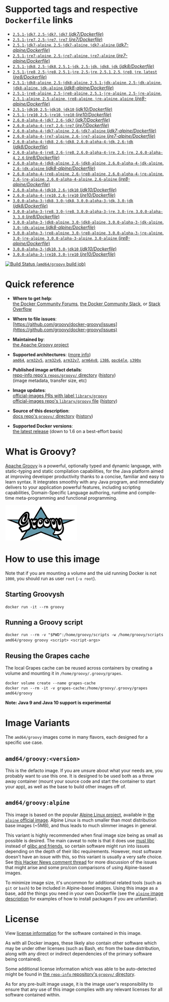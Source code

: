 <!--

********************************************************************************

WARNING:

    DO NOT EDIT "groovy/README.md"

    IT IS AUTO-GENERATED

    (from the other files in "groovy/" combined with a set of templates)

********************************************************************************

-->

# Supported tags and respective `Dockerfile` links

-	[`2.5.1-jdk7`, `2.5-jdk7`, `jdk7` (*jdk7/Dockerfile*)](https://github.com/groovy/docker-groovy/blob/0bed872933923e7d031fcc4219d8895950b6bacc/jdk7/Dockerfile)
-	[`2.5.1-jre7`, `2.5-jre7`, `jre7` (*jre7/Dockerfile*)](https://github.com/groovy/docker-groovy/blob/0bed872933923e7d031fcc4219d8895950b6bacc/jre7/Dockerfile)
-	[`2.5.1-jdk7-alpine`, `2.5-jdk7-alpine`, `jdk7-alpine` (*jdk7-alpine/Dockerfile*)](https://github.com/groovy/docker-groovy/blob/0bed872933923e7d031fcc4219d8895950b6bacc/jdk7-alpine/Dockerfile)
-	[`2.5.1-jre7-alpine`, `2.5-jre7-alpine`, `jre7-alpine` (*jre7-alpine/Dockerfile*)](https://github.com/groovy/docker-groovy/blob/0bed872933923e7d031fcc4219d8895950b6bacc/jre7-alpine/Dockerfile)
-	[`2.5.1-jdk8`, `2.5-jdk8`, `2.5.1-jdk`, `2.5-jdk`, `jdk8`, `jdk` (*jdk8/Dockerfile*)](https://github.com/groovy/docker-groovy/blob/0bed872933923e7d031fcc4219d8895950b6bacc/jdk8/Dockerfile)
-	[`2.5.1-jre8`, `2.5-jre8`, `2.5.1-jre`, `2.5-jre`, `2.5.1`, `2.5`, `jre8`, `jre`, `latest` (*jre8/Dockerfile*)](https://github.com/groovy/docker-groovy/blob/0bed872933923e7d031fcc4219d8895950b6bacc/jre8/Dockerfile)
-	[`2.5.1-jdk8-alpine`, `2.5-jdk8-alpine`, `2.5.1-jdk-alpine`, `2.5-jdk-alpine`, `jdk8-alpine`, `jdk-alpine` (*jdk8-alpine/Dockerfile*)](https://github.com/groovy/docker-groovy/blob/0bed872933923e7d031fcc4219d8895950b6bacc/jdk8-alpine/Dockerfile)
-	[`2.5.1-jre8-alpine`, `2.5-jre8-alpine`, `2.5.1-jre-alpine`, `2.5-jre-alpine`, `2.5.1-alpine`, `2.5-alpine`, `jre8-alpine`, `jre-alpine`, `alpine` (*jre8-alpine/Dockerfile*)](https://github.com/groovy/docker-groovy/blob/0bed872933923e7d031fcc4219d8895950b6bacc/jre8-alpine/Dockerfile)
-	[`2.5.1-jdk10`, `2.5-jdk10`, `jdk10` (*jdk10/Dockerfile*)](https://github.com/groovy/docker-groovy/blob/0bed872933923e7d031fcc4219d8895950b6bacc/jdk10/Dockerfile)
-	[`2.5.1-jre10`, `2.5-jre10`, `jre10` (*jre10/Dockerfile*)](https://github.com/groovy/docker-groovy/blob/0bed872933923e7d031fcc4219d8895950b6bacc/jre10/Dockerfile)
-	[`2.6.0-alpha-4-jdk7`, `2.6-jdk7` (*jdk7/Dockerfile*)](https://github.com/groovy/docker-groovy/blob/0e50f8e8a9d939d36e4a0ba145e8f134d057385b/jdk7/Dockerfile)
-	[`2.6.0-alpha-4-jre7`, `2.6-jre7` (*jre7/Dockerfile*)](https://github.com/groovy/docker-groovy/blob/0e50f8e8a9d939d36e4a0ba145e8f134d057385b/jre7/Dockerfile)
-	[`2.6.0-alpha-4-jdk7-alpine`, `2.6-jdk7-alpine` (*jdk7-alpine/Dockerfile*)](https://github.com/groovy/docker-groovy/blob/0e50f8e8a9d939d36e4a0ba145e8f134d057385b/jdk7-alpine/Dockerfile)
-	[`2.6.0-alpha-4-jre7-alpine`, `2.6-jre7-alpine` (*jre7-alpine/Dockerfile*)](https://github.com/groovy/docker-groovy/blob/0e50f8e8a9d939d36e4a0ba145e8f134d057385b/jre7-alpine/Dockerfile)
-	[`2.6.0-alpha-4-jdk8`, `2.6-jdk8`, `2.6.0-alpha-4-jdk`, `2.6-jdk` (*jdk8/Dockerfile*)](https://github.com/groovy/docker-groovy/blob/0e50f8e8a9d939d36e4a0ba145e8f134d057385b/jdk8/Dockerfile)
-	[`2.6.0-alpha-4-jre8`, `2.6-jre8`, `2.6.0-alpha-4-jre`, `2.6-jre`, `2.6.0-alpha-4`, `2.6` (*jre8/Dockerfile*)](https://github.com/groovy/docker-groovy/blob/0e50f8e8a9d939d36e4a0ba145e8f134d057385b/jre8/Dockerfile)
-	[`2.6.0-alpha-4-jdk8-alpine`, `2.6-jdk8-alpine`, `2.6.0-alpha-4-jdk-alpine`, `2.6-jdk-alpine` (*jdk8-alpine/Dockerfile*)](https://github.com/groovy/docker-groovy/blob/0e50f8e8a9d939d36e4a0ba145e8f134d057385b/jdk8-alpine/Dockerfile)
-	[`2.6.0-alpha-4-jre8-alpine`, `2.6-jre8-alpine`, `2.6.0-alpha-4-jre-alpine`, `2.6-jre-alpine`, `2.6.0-alpha-4-alpine`, `2.6-alpine` (*jre8-alpine/Dockerfile*)](https://github.com/groovy/docker-groovy/blob/0e50f8e8a9d939d36e4a0ba145e8f134d057385b/jre8-alpine/Dockerfile)
-	[`2.6.0-alpha-4-jdk10`, `2.6-jdk10` (*jdk10/Dockerfile*)](https://github.com/groovy/docker-groovy/blob/0e50f8e8a9d939d36e4a0ba145e8f134d057385b/jdk10/Dockerfile)
-	[`2.6.0-alpha-4-jre10`, `2.6-jre10` (*jre10/Dockerfile*)](https://github.com/groovy/docker-groovy/blob/0e50f8e8a9d939d36e4a0ba145e8f134d057385b/jre10/Dockerfile)
-	[`3.0.0-alpha-3-jdk8`, `3.0-jdk8`, `3.0.0-alpha-3-jdk`, `3.0-jdk` (*jdk8/Dockerfile*)](https://github.com/groovy/docker-groovy/blob/0668ea3150b4b7a01c2b7620ae4fe7c5d08fc404/jdk8/Dockerfile)
-	[`3.0.0-alpha-3-jre8`, `3.0-jre8`, `3.0.0-alpha-3-jre`, `3.0-jre`, `3.0.0-alpha-3`, `3.0` (*jre8/Dockerfile*)](https://github.com/groovy/docker-groovy/blob/0668ea3150b4b7a01c2b7620ae4fe7c5d08fc404/jre8/Dockerfile)
-	[`3.0.0-alpha-3-jdk8-alpine`, `3.0-jdk8-alpine`, `3.0.0-alpha-3-jdk-alpine`, `3.0-jdk-alpine` (*jdk8-alpine/Dockerfile*)](https://github.com/groovy/docker-groovy/blob/0668ea3150b4b7a01c2b7620ae4fe7c5d08fc404/jdk8-alpine/Dockerfile)
-	[`3.0.0-alpha-3-jre8-alpine`, `3.0-jre8-alpine`, `3.0.0-alpha-3-jre-alpine`, `3.0-jre-alpine`, `3.0.0-alpha-3-alpine`, `3.0-alpine` (*jre8-alpine/Dockerfile*)](https://github.com/groovy/docker-groovy/blob/0668ea3150b4b7a01c2b7620ae4fe7c5d08fc404/jre8-alpine/Dockerfile)
-	[`3.0.0-alpha-3-jdk10`, `3.0-jdk10` (*jdk10/Dockerfile*)](https://github.com/groovy/docker-groovy/blob/0668ea3150b4b7a01c2b7620ae4fe7c5d08fc404/jdk10/Dockerfile)
-	[`3.0.0-alpha-3-jre10`, `3.0-jre10` (*jre10/Dockerfile*)](https://github.com/groovy/docker-groovy/blob/0668ea3150b4b7a01c2b7620ae4fe7c5d08fc404/jre10/Dockerfile)

[![Build Status](https://doi-janky.infosiftr.net/job/multiarch/job/amd64/job/groovy/badge/icon) (`amd64/groovy` build job)](https://doi-janky.infosiftr.net/job/multiarch/job/amd64/job/groovy/)

# Quick reference

-	**Where to get help**:  
	[the Docker Community Forums](https://forums.docker.com/), [the Docker Community Slack](https://blog.docker.com/2016/11/introducing-docker-community-directory-docker-community-slack/), or [Stack Overflow](https://stackoverflow.com/search?tab=newest&q=docker)

-	**Where to file issues**:  
	[https://github.com/groovy/docker-groovy/issues](https://github.com/groovy/docker-groovy/issues)

-	**Maintained by**:  
	[the Apache Groovy project](https://github.com/groovy/docker-groovy)

-	**Supported architectures**: ([more info](https://github.com/docker-library/official-images#architectures-other-than-amd64))  
	[`amd64`](https://hub.docker.com/r/amd64/groovy/), [`arm32v5`](https://hub.docker.com/r/arm32v5/groovy/), [`arm32v6`](https://hub.docker.com/r/arm32v6/groovy/), [`arm32v7`](https://hub.docker.com/r/arm32v7/groovy/), [`arm64v8`](https://hub.docker.com/r/arm64v8/groovy/), [`i386`](https://hub.docker.com/r/i386/groovy/), [`ppc64le`](https://hub.docker.com/r/ppc64le/groovy/), [`s390x`](https://hub.docker.com/r/s390x/groovy/)

-	**Published image artifact details**:  
	[repo-info repo's `repos/groovy/` directory](https://github.com/docker-library/repo-info/blob/master/repos/groovy) ([history](https://github.com/docker-library/repo-info/commits/master/repos/groovy))  
	(image metadata, transfer size, etc)

-	**Image updates**:  
	[official-images PRs with label `library/groovy`](https://github.com/docker-library/official-images/pulls?q=label%3Alibrary%2Fgroovy)  
	[official-images repo's `library/groovy` file](https://github.com/docker-library/official-images/blob/master/library/groovy) ([history](https://github.com/docker-library/official-images/commits/master/library/groovy))

-	**Source of this description**:  
	[docs repo's `groovy/` directory](https://github.com/docker-library/docs/tree/master/groovy) ([history](https://github.com/docker-library/docs/commits/master/groovy))

-	**Supported Docker versions**:  
	[the latest release](https://github.com/docker/docker-ce/releases/latest) (down to 1.6 on a best-effort basis)

# What is Groovy?

[Apache Groovy](http://groovy-lang.org/) is a powerful, optionally typed and dynamic language, with static-typing and static compilation capabilities, for the Java platform aimed at improving developer productivity thanks to a concise, familiar and easy to learn syntax. It integrates smoothly with any Java program, and immediately delivers to your application powerful features, including scripting capabilities, Domain-Specific Language authoring, runtime and compile-time meta-programming and functional programming.

![logo](https://raw.githubusercontent.com/docker-library/docs/bb5fc730ed18c45d86425f9fa4265d50cb795ec8/groovy/logo.png)

# How to use this image

Note that if you are mounting a volume and the uid running Docker is not `1000`, you should run as user `root` (`-u root`).

## Starting Groovysh

`docker run -it --rm groovy`

## Running a Groovy script

`docker run --rm -v "$PWD":/home/groovy/scripts -w /home/groovy/scripts amd64/groovy groovy <script> <script-args>`

## Reusing the Grapes cache

The local Grapes cache can be reused across containers by creating a volume and mounting it in `/home/groovy/.groovy/grapes`.

```console
docker volume create --name grapes-cache
docker run --rm -it -v grapes-cache:/home/groovy/.groovy/grapes amd64/groovy
```

**Note: Java 9 and Java 10 support is experimental**

# Image Variants

The `amd64/groovy` images come in many flavors, each designed for a specific use case.

## `amd64/groovy:<version>`

This is the defacto image. If you are unsure about what your needs are, you probably want to use this one. It is designed to be used both as a throw away container (mount your source code and start the container to start your app), as well as the base to build other images off of.

## `amd64/groovy:alpine`

This image is based on the popular [Alpine Linux project](http://alpinelinux.org), available in [the `alpine` official image](https://hub.docker.com/_/alpine). Alpine Linux is much smaller than most distribution base images (~5MB), and thus leads to much slimmer images in general.

This variant is highly recommended when final image size being as small as possible is desired. The main caveat to note is that it does use [musl libc](http://www.musl-libc.org) instead of [glibc and friends](http://www.etalabs.net/compare_libcs.html), so certain software might run into issues depending on the depth of their libc requirements. However, most software doesn't have an issue with this, so this variant is usually a very safe choice. See [this Hacker News comment thread](https://news.ycombinator.com/item?id=10782897) for more discussion of the issues that might arise and some pro/con comparisons of using Alpine-based images.

To minimize image size, it's uncommon for additional related tools (such as `git` or `bash`) to be included in Alpine-based images. Using this image as a base, add the things you need in your own Dockerfile (see the [`alpine` image description](https://hub.docker.com/_/alpine/) for examples of how to install packages if you are unfamiliar).

# License

View [license information](http://www.apache.org/licenses/LICENSE-2.0.html) for the software contained in this image.

As with all Docker images, these likely also contain other software which may be under other licenses (such as Bash, etc from the base distribution, along with any direct or indirect dependencies of the primary software being contained).

Some additional license information which was able to be auto-detected might be found in [the `repo-info` repository's `groovy/` directory](https://github.com/docker-library/repo-info/tree/master/repos/groovy).

As for any pre-built image usage, it is the image user's responsibility to ensure that any use of this image complies with any relevant licenses for all software contained within.
